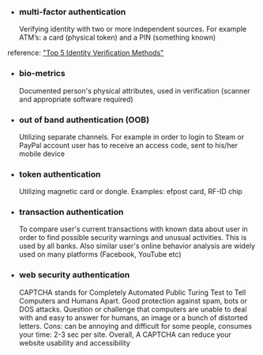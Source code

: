 * ### multi-factor authentication
    Verifying identity with two or more independent sources. For example ATM’s: a card (physical token) and a PIN (something known)

reference: ["Top 5 Identity Verification Methods"](https://www.microbilt.com/news/article/top-5-identity-verification-methods)
* ### bio-metrics
    Documented person's physical attributes, used in verification (scanner and appropriate software required)
* ### out of band authentication (OOB)
    Utilizing separate channels. For example in order to login to Steam or PayPal account user has to receive an access code, sent to his/her mobile device
* ### token authentication
   Utilizing magnetic card or dongle. Examples: efpost card, RF-ID chip
* ### transaction authentication
   To compare user's current transactions with known data about user in order to find possible security warnings and unusual activities. This is used by all banks. Also similar user's online behavior analysis are widely used on many platforms (Facebook, YouTube etc) 
* ### web security authentication
  CAPTCHA stands for Completely Automated Public Turing Test to Tell Computers and Humans Apart. Good protection against spam, bots or DOS attacks. Question or challenge that computers are unable to deal with and easy to answer for humans, an image or a bunch of distorted letters. Cons: can be annoying and difficult for some people,  consumes your time: 2-3 sec per site. Overall, A CAPTCHA can reduce your website usability and accessibility
   


